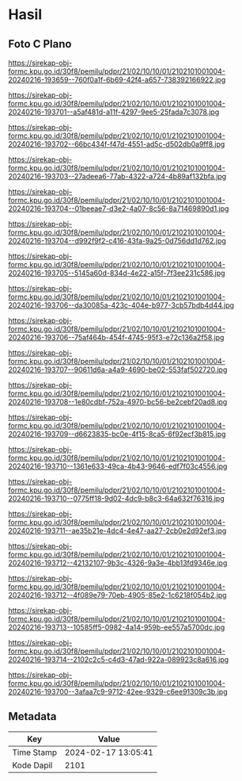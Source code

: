 # Hasil

## Foto C Plano

https://sirekap-obj-formc.kpu.go.id/30f8/pemilu/pdpr/21/02/10/10/01/2102101001004-20240216-193659--760f0a1f-6b69-42f4-a657-738392166922.jpg

https://sirekap-obj-formc.kpu.go.id/30f8/pemilu/pdpr/21/02/10/10/01/2102101001004-20240216-193701--a5af481d-a11f-4297-9ee5-25fada7c3078.jpg

https://sirekap-obj-formc.kpu.go.id/30f8/pemilu/pdpr/21/02/10/10/01/2102101001004-20240216-193702--66bc434f-f47d-4551-ad5c-d502db0a9ff8.jpg

https://sirekap-obj-formc.kpu.go.id/30f8/pemilu/pdpr/21/02/10/10/01/2102101001004-20240216-193703--27adeea6-77ab-4322-a724-4b89af132bfa.jpg

https://sirekap-obj-formc.kpu.go.id/30f8/pemilu/pdpr/21/02/10/10/01/2102101001004-20240216-193704--01beeae7-d3e2-4a07-8c56-8a71469890d1.jpg

https://sirekap-obj-formc.kpu.go.id/30f8/pemilu/pdpr/21/02/10/10/01/2102101001004-20240216-193704--d992f9f2-c416-43fa-9a25-0d756dd1d762.jpg

https://sirekap-obj-formc.kpu.go.id/30f8/pemilu/pdpr/21/02/10/10/01/2102101001004-20240216-193705--5145a60d-834d-4e22-a15f-7f3ee231c586.jpg

https://sirekap-obj-formc.kpu.go.id/30f8/pemilu/pdpr/21/02/10/10/01/2102101001004-20240216-193706--da30085a-423c-404e-b977-3cb57bdb4d44.jpg

https://sirekap-obj-formc.kpu.go.id/30f8/pemilu/pdpr/21/02/10/10/01/2102101001004-20240216-193706--75af464b-454f-4745-95f3-e72c136a2f58.jpg

https://sirekap-obj-formc.kpu.go.id/30f8/pemilu/pdpr/21/02/10/10/01/2102101001004-20240216-193707--90611d6a-a4a9-4690-be02-553faf502720.jpg

https://sirekap-obj-formc.kpu.go.id/30f8/pemilu/pdpr/21/02/10/10/01/2102101001004-20240216-193708--1e80cdbf-752a-4970-bc56-be2cebf20ad8.jpg

https://sirekap-obj-formc.kpu.go.id/30f8/pemilu/pdpr/21/02/10/10/01/2102101001004-20240216-193709--d6623835-bc0e-4f15-8ca5-6f92ecf3b815.jpg

https://sirekap-obj-formc.kpu.go.id/30f8/pemilu/pdpr/21/02/10/10/01/2102101001004-20240216-193710--1361e633-49ca-4b43-9646-edf7f03c4556.jpg

https://sirekap-obj-formc.kpu.go.id/30f8/pemilu/pdpr/21/02/10/10/01/2102101001004-20240216-193710--0775ff18-9d02-4dc9-b8c3-64a632f76316.jpg

https://sirekap-obj-formc.kpu.go.id/30f8/pemilu/pdpr/21/02/10/10/01/2102101001004-20240216-193711--ae35b21e-4dc4-4e47-aa27-2cb0e2d92ef3.jpg

https://sirekap-obj-formc.kpu.go.id/30f8/pemilu/pdpr/21/02/10/10/01/2102101001004-20240216-193712--42132107-9b3c-4326-9a3e-4bb13fd9346e.jpg

https://sirekap-obj-formc.kpu.go.id/30f8/pemilu/pdpr/21/02/10/10/01/2102101001004-20240216-193712--4f089e79-70eb-4905-85e2-1c6218f054b2.jpg

https://sirekap-obj-formc.kpu.go.id/30f8/pemilu/pdpr/21/02/10/10/01/2102101001004-20240216-193713--10585ff5-0982-4a14-959b-ee557a5700dc.jpg

https://sirekap-obj-formc.kpu.go.id/30f8/pemilu/pdpr/21/02/10/10/01/2102101001004-20240216-193714--2102c2c5-c4d3-47ad-922a-089923c8a616.jpg

https://sirekap-obj-formc.kpu.go.id/30f8/pemilu/pdpr/21/02/10/10/01/2102101001004-20240216-193700--3afaa7c9-9712-42ee-9329-c6ee91309c3b.jpg


## Metadata

| Key        | Value               |
| ---------- | ------------------- |
| Time Stamp | 2024-02-17 13:05:41 |
| Kode Dapil | 2101                |



